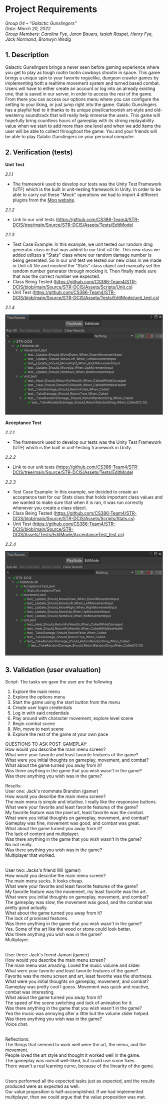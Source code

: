 # Project Requirements

_Group 04 – “Galactic Gunslingers”\
Date: March 20, 2022\
Group Members: Caroline Fye, Jaron Bauers, Isaiah Raspet, Henry Fye, Jack Normand, Bronwyn Wedig_
## 1. Description
Galactic Gunslingers brings a never seen before gaming experience where you get to play as tough rootin tootin cowboys shootin in space. This game brings a unique spin to your favorite roguelike, dungeon crawler games by implementing both a realtime movement system and turned based combat. Users will have to either create an account or log into an already existing one, that is saved in our server, in order to access the rest of the game. From there you can access our options menu where you can configure the setting to your liking, or just jump right into the game. Galatic Gunslingers has a playful feel to it thanks to its unique pixel/cartoonish art-style and old-westerny soundtrack that will really help immerse the users. This game will hopefully bring countless hours of gameplay with its strong replayability value when we start to add more than one level and when we add items the user will be able to collect throughout the game. You and your friends will be able to play Galatic Gunslingers on your personal computer.

## 2. Verification (tests)

**Unit Test**

*2.1.1*
- The framework used to develop our tests was the Unity Test Framework (UTF) which is the built in unit-testing framework in Unity. In order to be able to carry out these "Mock" operations we had to import 4 different plugins from the [Moq website](https://www.nuget.org/packages/moq/).

*2.1.2*
- Link to our unit tests (https://github.com/CS386-Team4/STR-DCIS/tree/main/Source/STR-DCIS/Assets/Tests/EditMode)

*2.1.3*
- Test Case Example: In this example, we unit tested our random dmg generator class in that was added to our Unit c# file. This new class we added utilizes a "Stats" class where our random damage number is being generated. So in our unit test we tested our new class in we made in Unit c# file and mocked the "Stats" class object and manually set the random number generator through mocking it. Then finally made sure that was the correct number we expected.
- Class Being Tested (https://github.com/CS386-Team4/STR-DCIS/blob/main/Source/STR-DCIS/Assets/Scripts/Unit.cs)
- Unit Test (https://github.com/CS386-Team4/STR-DCIS/blob/main/Source/STR-DCIS/Assets/Tests/EditMode/unit_test.cs)

*2.1.4*

![](./images/mock_unittest.jpg)

**Acceptance Test**

*2.2.1*
- The framework used to develop our tests was the Unity Test Framework (UTF) which is the built in unit-testing framework in Unity.

*2.2.2*
- Link to our unit tests (https://github.com/CS386-Team4/STR-DCIS/tree/main/Source/STR-DCIS/Assets/Tests/EditMode)

*2.2.3*
- Test Case Example: In this example, we decided to create an acceptance test for our Stats class that holds important class values and we wanted to make sure that when it is ran, it was run correctly whenever you create a class object.
- Class Being Tested (https://github.com/CS386-Team4/STR-DCIS/blob/main/Source/STR-DCIS/Assets/Scripts/Stats.cs)
- Unit Test (https://github.com/CS386-Team4/STR-DCIS/blob/main/Source/STR-DCIS/Assets/Tests/EditMode/AcceptanceTest_test.cs)

*2.2.4*

![](./images/acceptanceTest.jpg)

## 3. Validation (user evaluation)
Script: The tasks we gave the user are the following
1. Explore the main menu
2. Explore the options menu
3. Start the game using the start button from the menu
4. Create user login credentials 
5. Log in with said credentials
6. Play around with character movement, explore level scene
7. Begin combat scene
8. Win, move to next scene
9. Explore the rest of the game at your own pace

QUESTIONS TO ASK POST-GAMEPLAY:<br/>
How would you describe the main menu screen?<br/>
What were your favorite and least favorite features of the game?<br/>
What were you initial thoughts on gameplay, movement, and combat?<br/>
What about the game turned you away from it?<br/>
Was there anything in the game that you wish wasn't in the game?<br/>
Was there anything you wish was in the game?<br/>

Results:<br/>
User one: Jack's roommate Brandon (gamer)<br/>
How would you describe the main menu screen?<br/>
The main menu is simple and intuitive. I really like the responsive buttons.<br/>
What were your favorite and least favorite features of the game?<br/>
My favorite feature was the pixel art, least favorite was the combat.<br/>
What were you initial thoughts on gameplay, movement, and combat?<br/>
Gameplay was fine, movement was good, and combat was great.<br/>
What about the game turned you away from it?<br/>
The lack of content and multiplayer.<br/>
Was there anything in the game that you wish wasn't in the game?<br/>
No not really.<br/>
Was there anything you wish was in the game?<br/>
Multiplayer that worked.<br/><br/>


User two: Jacks's friend Wil (gamer)<br/>
How would you describe the main menu screen?<br/>
The main menu sucks. It looks cheap.<br/>
What were your favorite and least favorite features of the game?<br/>
My favorite feature was the movement, my least favorite was the art.<br/>
What were you initial thoughts on gameplay, movement, and combat?<br/>
The gameplay was slow, the movement was good, and the combat was pretty good actually.<br/>
What about the game turned you away from it?<br/>
The lack of promised features.<br/>
Was there anything in the game that you wish wasn't in the game?<br/>
Yes. Some of the art like the wood or stone could look better.<br/>
Was there anything you wish was in the game?<br/>
Multiplayer.<br/><br/>


User three: Jack's friend Jamari (gamer)<br/>
How would you describe the main menu screen?<br/>
The main menu was amazing. Loved the music volume and slider.<br/>
What were your favorite and least favorite features of the game?<br/>
Favorite was the menu screen and art, least favorite was the shortness.<br/>
What were you initial thoughts on gameplay, movement, and combat?<br/>
Gameplay was pretty cool I guess. Movement was quick and reactive, combat was interesting.<br/>
What about the game turned you away from it?<br/>
The speed of the scene switching and lack of animation for it.<br/>
Was there anything in the game that you wish wasn't in the game?<br/>
Yea the music was annoying after a little but the volume slider helped.<br/>
Was there anything you wish was in the game?<br/>
Voice chat.<br/><br/>

Reflections:<br/>
The things that seemed to work well were the art, the menu, and the movement.<br/>
People loved the art style and thought it worked well in the game.<br/>
The gameplay was overall well-liked, but could use some fixes.<br/>
There wasn't a real learning curve, because of the linearity of the game.<br/><br/>

Users performed all the expected tasks just as expected, and the results produced were as expected as well.<br/>
Our value proposition is half-accomplished. If we had implemented multiplayer, then we could argue that the value proposition was met.




